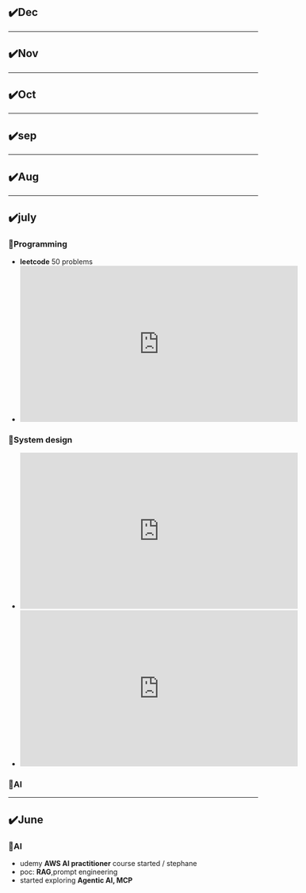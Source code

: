 ## ✔️Dec

---
## ✔️Nov

---
## ✔️Oct

---
## ✔️sep

---
## ✔️Aug

---
## ✔️july
### 🔸Programming
- **leetcode** 50 problems <br>
- <iframe width="560" height="315" src="https://www.youtube.com/embed/RYtIndaGdNg?si=LOCk-L6n9XDgzP2g" title="YouTube video player" frameborder="0" allow="accelerometer; autoplay; clipboard-write; encrypted-media; gyroscope; picture-in-picture; web-share" referrerpolicy="strict-origin-when-cross-origin" allowfullscreen></iframe>
### 🔸System design
- <iframe width="560" height="315" src="https://www.youtube.com/embed/uq-JpclPQV4?si=br6CZaQI5U1KcmHM" title="YouTube video player" frameborder="0" allow="accelerometer; autoplay; clipboard-write; encrypted-media; gyroscope; picture-in-picture; web-share" referrerpolicy="strict-origin-when-cross-origin" allowfullscreen></iframe>
- <iframe width="560" height="315" src="https://www.youtube.com/embed/Qd9tJ3H_hPE?si=ff91SHX9VgNB7MYR" title="YouTube video player" frameborder="0" allow="accelerometer; autoplay; clipboard-write; encrypted-media; gyroscope; picture-in-picture; web-share" referrerpolicy="strict-origin-when-cross-origin" allowfullscreen></iframe>
### 🔸AI

---
## ✔️June
### 🔸AI
- udemy **AWS AI practitioner** course started / stephane
- poc: **RAG**,prompt engineering
- started exploring **Agentic AI, MCP**

